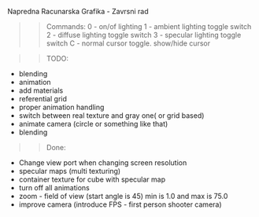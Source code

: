 Napredna Racunarska Grafika - Zavrsni rad
>> Commands:
0 - on/of lighting
1 - ambient lighting toggle switch 
2 - diffuse lighting toggle switch 
3 - specular lighting toggle switch
C - normal cursor toggle. show/hide cursor

>> TODO: 
* blending
* animation
* add materials
* referential grid
* proper animation handling
* switch between real texture and gray one( or grid based)
* animate camera (circle or something like that)
* blending 

>> Done:
* Change view port when changing screen resolution
* specular maps (multi texturing)
* container texture for cube with specular map
* turn off all animations
* zoom - field of view (start angle is 45) min is 1.0 and max is 75.0
* improve camera (introduce FPS - first person shooter camera)